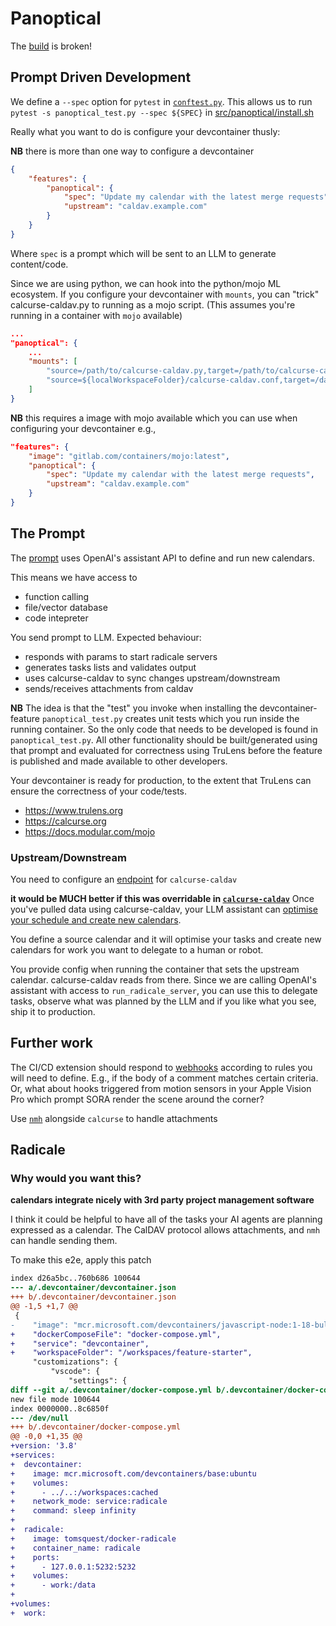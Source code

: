 # Panoptical 

The [build](./gitlab-ci.yml) is broken!

## Prompt Driven Development

We define a `--spec` option for `pytest` in [`conftest.py`](./conftest.py). This allows us to run `pytest -s panoptical_test.py --spec ${SPEC}` in [src/panoptical/install.sh](./src/panoptical/install.sh)


Really what you want to do is configure your devcontainer thusly:

__NB__ there is more than one way to configure a devcontainer

```json
{
    "features": {
        "panoptical": {
            "spec": "Update my calendar with the latest merge requests",
            "upstream": "caldav.example.com"
        }
    }
}
```

Where `spec` is a prompt which will be sent to an LLM to generate content/code.

Since we are using python, we can hook into the python/mojo ML ecosystem. If you configure your devcontainer with `mounts`, you can "trick" calcurse-caldav.py to running as a mojo script. (This assumes you're running in a container with `mojo` available)

```json
...
"panoptical": {
    ...
    "mounts": [
        "source=/path/to/calcurse-caldav.py,target=/path/to/calcurse-caldav.mojo,type=bind,consistency=cached",
        "source=${localWorkspaceFolder}/calcurse-caldav.conf,target=/data,type=bind,consistency=cached"
    ]
}
```

__NB__ this requires a image with mojo available which you can use when configuring your devcontainer e.g.,
    
```json
"features": {
    "image": "gitlab.com/containers/mojo:latest",
    "panoptical": {
        "spec": "Update my calendar with the latest merge requests",
        "upstream": "caldav.example.com"
    }
}
```

## The Prompt

The [prompt](./panoptical_test.py) uses OpenAI's assistant API to define and run new calendars.

This means we have access to

- function calling
- file/vector database
- code intepreter

You send prompt to LLM. Expected behaviour:

- responds with params to start radicale servers
- generates tasks lists and validates output
- uses calcurse-caldav to sync changes upstream/downstream
- sends/receives attachments from caldav

__NB__ The idea is that the "test" you invoke when installing the devcontainer-feature `panoptical_test.py` creates unit tests which you run inside the running container. So the only code that needs to be developed is found in `panoptical_test.py`. All other functionality should be built/generated using that prompt and evaluated for correctness using TruLens before the feature is published and made available to other developers.

Your devcontainer is ready for production, to the extent that TruLens can ensure the correctness of your code/tests.

- https://www.trulens.org
- https://calcurse.org
- https://docs.modular.com/mojo

### Upstream/Downstream

You need to configure an [endpoint](https://gitlab.com/public-rant/feature-starter/-/blob/main/test/panoptical/config.sample?ref_type=heads#L16-20) for `calcurse-caldav`

__it would be MUCH better if this was overridable in [`calcurse-caldav`](https://gitlab.com/public-rant/feature-starter/-/blob/main/calcurse-caldav.py?ref_type=heads#L621)__
Once you've pulled data using calcurse-caldav, your LLM assistant can [optimise your schedule and create new calendars](./panoptical_test.py).

You define a source calendar and it will optimise your tasks and create new calendars for work you want to delegate to a human or robot.

You provide config when running the container that sets the upstream calendar. calcurse-caldav reads from there. Since we are calling OpenAI's assistant with access to `run_radicale_server`, you can use this to delegate tasks, observe what was planned by the LLM and if you like what you see, ship it to production.


## Further work

The CI/CD extension should respond to [webhooks](https://docs.gitlab.com/ee/user/project/integrations/webhook_events.html) according to rules you will need to define. E.g., if the body of a comment matches certain criteria. Or, what about hooks triggered from motion sensors in your Apple Vision Pro which prompt SORA render the scene around the corner?

Use [`nmh`](https://www.mhonarc.org/archive/html/nmh-workers/2014-07/msg00157.html) alongside `calcurse` to handle attachments


## Radicale

### Why would you want this?

__calendars integrate nicely with 3rd party project management software__

I think it could be helpful to have all of the tasks your AI agents are planning expressed as a calendar. The CalDAV protocol allows attachments, and `nmh` can handle sending them.

To make this e2e, apply this patch

```diff
index d26a5bc..760b686 100644
--- a/.devcontainer/devcontainer.json
+++ b/.devcontainer/devcontainer.json
@@ -1,5 +1,7 @@
 {
-    "image": "mcr.microsoft.com/devcontainers/javascript-node:1-18-bullseye",
+    "dockerComposeFile": "docker-compose.yml",
+    "service": "devcontainer",
+    "workspaceFolder": "/workspaces/feature-starter",
     "customizations": {
         "vscode": {
             "settings": {
diff --git a/.devcontainer/docker-compose.yml b/.devcontainer/docker-compose.yml
new file mode 100644
index 0000000..8c6850f
--- /dev/null
+++ b/.devcontainer/docker-compose.yml
@@ -0,0 +1,35 @@
+version: '3.8'
+services:
+  devcontainer:
+    image: mcr.microsoft.com/devcontainers/base:ubuntu
+    volumes:
+      - ../..:/workspaces:cached
+    network_mode: service:radicale
+    command: sleep infinity
+
+  radicale:
+    image: tomsquest/docker-radicale
+    container_name: radicale
+    ports:
+      - 127.0.0.1:5232:5232
+    volumes:
+      - work:/data
+
+volumes:
+  work:
```
